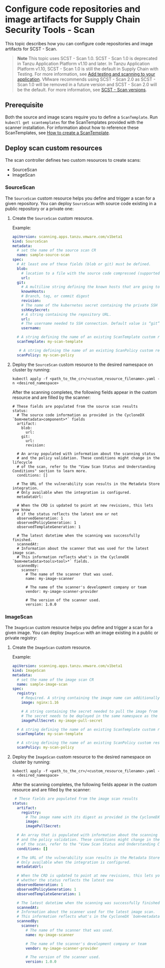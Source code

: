 # Configure code repositories and image artifacts for Supply Chain Security Tools - Scan

This topic describes how you can configure code repositories and image artifacts for SCST - Scan.

> **Note** This topic uses SCST - Scan 1.0. SCST - Scan 1.0 is deprecated in
Tanzu Application Platform v1.10 and later. In Tanzu Application Platform v1.10, SCST - Scan 1.0 is
still the default in Supply Chain with Testing. For more information, see [Add testing and scanning to your application](../getting-started/add-test-and-security.hbs.md#add-testing-and-scanning-to-your-application).
VMware recommends using SCST - Scan 2.0 as SCST - Scan 1.0 will be removed in a future version and
SCST - Scan 2.0 will be the default. For more information, see [SCST - Scan versions](./overview.hbs.md).

## <a id="prerequisite"></a>Prerequisite

Both the source and image scans require you to define a `ScanTemplate`. Run `kubectl get scantemplates` for the ScanTemplates provided with the scanner installation. For information about how to reference these ScanTemplates, see [How to create a ScanTemplate](create-scan-template.md).

## <a id="deploy-scan-cr"></a>Deploy scan custom resources

The scan controller defines two custom resources to create scans:

* SourceScan
* ImageScan

### <a id="sourcescan"></a>SourceScan

The `SourceScan` custom resource helps you define and trigger a scan for a given repository. You can deploy `SourceScan` with source code existing in a public repository or a private one:

1. Create the `SourceScan` custom resource.

    Example:

    ```yaml
    apiVersion: scanning.apps.tanzu.vmware.com/v1beta1
    kind: SourceScan
    metadata:
      # set the name of the source scan CR
      name: sample-source-scan
    spec:
      # At least one of these fields (blob or git) must be defined.
      blob:
        # location to a file with the source code compressed (supported files: .tar.gz)
        url:
      git:
        # A multiline string defining the known hosts that are going to be used for the SSH client on the container
        knownHosts:
        # Branch, tag, or commit digest
        revision:
        # The name of the kubernetes secret containing the private SSH key information.
        sshKeySecret:
        # A string containing the repository URL.
        url:
        # The username needed to SSH connection. Default value is “git”
        username:

      # A string defining the name of an existing ScanTemplate custom resource. 
      scanTemplate: my-scan-template

       # A string defining the name of an existing ScanPolicy custom resource. See "Enforcement Policies (OPA)" section.
      scanPolicy: my-scan-policy
    ```

1. Deploy the `SourceScan` custom resource to the desired namespace on cluster by running:

    ```console
    kubectl apply -f <path_to_the_cr>/<custom_resource_filename>.yaml -n <desired_namespace>
    ```

    After the scanning completes, the following fields appear in the custom resource and are filled by the scanner:

    ```console
    # These fields are populated from the source scan results
    status:
      # The source code information as provided in the CycloneDX `bom>metadata>component>*` fields
      artifact:
        blob:
          url:
        git:
          url:
          revision:

      # An array populated with information about the scanning status
      # and the policy validation. These conditions might change in the lifecycle
      # of the scan, refer to the "View Scan Status and Understanding Conditions" section to learn more.
      conditions: []

      # The URL of the vulnerability scan results in the Metadata Store integration.
      # Only available when the integration is configured.
      metadataUrl:

      # When the CRD is updated to point at new revisions, this lets you know
      # if the status reflects the latest one or not
      observedGeneration: 1
      observedPolicyGeneration: 1
      observedTemplateGeneration: 1

      # The latest datetime when the scanning was successfully finished.
      scannedAt:
      # Information about the scanner that was used for the latest image scan.
      # This information reflects what's in the CycloneDX `bom>metadata>tools>tool>*` fields.
      scannedBy:
        scanner:
          # The name of the scanner that was used.
          name: my-image-scanner

          # The name of the scanner's development company or team
          vendor: my-image-scanner-provider

          # The version of the scanner used.
          version: 1.0.0
    ```

### <a id="imagescan"></a>ImageScan

The `ImageScan` custom resource helps you define and trigger a scan for a given image. You can deploy `ImageScan` with an image existing in a public or private registry:

1. Create the `ImageScan` custom resource.

    Example:

    ```yaml
    apiVersion: scanning.apps.tanzu.vmware.com/v1beta1
    kind: ImageScan
    metadata:
      # set the name of the image scan CR
      name: sample-image-scan
    spec:
      registry:
        # Required. A string containing the image name can additionally add its tag or its digest
        image: nginx:1.16

        # A string containing the secret needed to pull the image from a private registry.
        # The secret needs to be deployed in the same namespace as the ImageScan
        imagePullSecret: my-image-pull-secret

      # A string defining the name of an existing ScanTemplate custom resource. See "How To Create a ScanTemplate" section.
      scanTemplate: my-scan-template

      # A string defining the name of an existing ScanPolicy custom resource. See "Enforcement Policies (OPA)" section.
      scanPolicy: my-scan-policy
    ```

1. Deploy the `ImageScan` custom resource to the desired namespace on cluster by running:

    ```console
    kubectl apply -f <path_to_the_cr>/<custom_resource_filename>.yaml -n <desired_namespace>
    ```

    After the scanning completes, the following fields appear in the custom resource and are filled by the scanner:

    ```yaml
     # These fields are populated from the image scan results
    status:
      artifact:
        registry:
          # The image name with its digest as provided in the CycloneDX `bom>metadata>component>*` fields
          image:
          imagePullSecret:

      # An array that is populated with information about the scanning status
      # and the policy validation. These conditions might change in the lifecycle
      # of the scan, refer to the "View Scan Status and Understanding Conditions" section to learn more.
      conditions: []

      # The URL of the vulnerability scan results in the Metadata Store integration.
      # Only available when the integration is configured.
      metadataUrl:

      # When the CRD is updated to point at new revisions, this lets you know
      # whether the status reflects the latest one
      observedGeneration: 1
      observedPolicyGeneration: 1
      observedTemplateGeneration: 1

      # The latest datetime when the scanning was successfully finished.
      scannedAt:
      # Information about the scanner used for the latest image scan.
      # This information reflects what's in the CycloneDX `bom>metadata>tools>tool>*` fields.
      scannedBy:
        scanner:
          # The name of the scanner that was used.
          name: my-image-scanner

          # The name of the scanner's development company or team
          vendor: my-image-scanner-provider

          # The version of the scanner used.
          version: 1.0.0
    ```
